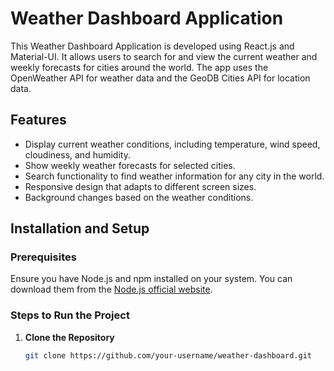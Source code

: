 # Weather Dashboard Application

This Weather Dashboard Application is developed using React.js and Material-UI. It allows users to search for and view the current weather and weekly forecasts for cities around the world. The app uses the OpenWeather API for weather data and the GeoDB Cities API for location data.

## Features
- Display current weather conditions, including temperature, wind speed, cloudiness, and humidity.
- Show weekly weather forecasts for selected cities.
- Search functionality to find weather information for any city in the world.
- Responsive design that adapts to different screen sizes.
- Background changes based on the weather conditions.

## Installation and Setup

### Prerequisites
Ensure you have Node.js and npm installed on your system. You can download them from the [Node.js official website](https://nodejs.org/).

### Steps to Run the Project

1. **Clone the Repository**
   ```sh
   git clone https://github.com/your-username/weather-dashboard.git
